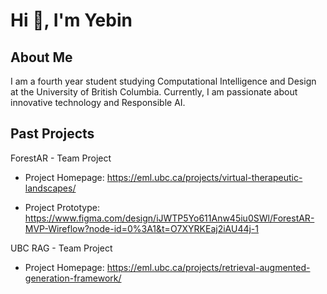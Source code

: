 # Hi 👋, I'm Yebin 

## About Me 
I am a fourth year student studying Computational Intelligence and Design at the University of British Columbia. Currently, I am passionate about innovative technology and Responsible AI. 

## Past Projects 
ForestAR - Team Project 

* Project Homepage: https://eml.ubc.ca/projects/virtual-therapeutic-landscapes/

* Project Prototype: https://www.figma.com/design/iJWTP5Yo611Anw45iu0SWl/ForestAR-MVP-Wireflow?node-id=0%3A1&t=O7XYRKEaj2iAU44j-1 

UBC RAG - Team Project 

* Project Homepage: https://eml.ubc.ca/projects/retrieval-augmented-generation-framework/


